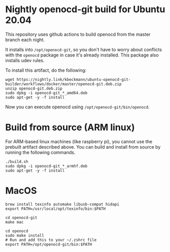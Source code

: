# Nightly openocd-git build for Ubuntu 20.04

This repository uses github actions to build openocd from the master branch each night.

It installs into `/opt/openocd-git`, so you don't have to worry about conflicts with the `openocd` package in case it's already installed. This package also installs udev rules.

To install this artifact, do the following:

```
wget https://nightly.link/kbeckmann/ubuntu-openocd-git-builder/workflows/docker/master/openocd-git.deb.zip
unzip openocd-git.deb.zip
sudo dpkg -i openocd-git_*_amd64.deb
sudo apt-get -y -f install
```

Now you can execute openocd using `/opt/openocd-git/bin/openocd`.


# Build from source (ARM linux)
For ARM-based linux machines (like raspberry pi), you cannot use the prebuilt artifact described above. You can build and install from source by running the following commands.

```
./build.sh
sudo dpkg -i openocd-git_*_armhf.deb
sudo apt-get -y -f install
```


# MacOS
```
brew install texinfo automake libusb-compat hidapi
export PATH=/usr/local/opt/texinfo/bin:$PATH

cd openocd-git
make mac

cd openocd
sudo make install
# Run and add this to your ~/.zshrc file
export PATH=/opt/openocd-git/bin:$PATH
```


